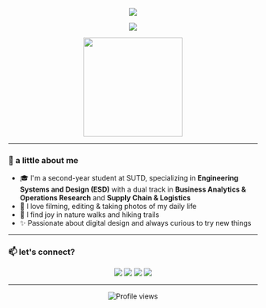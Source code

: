 <!-- 🌌 Animated Capsule Header -->
<p align="center">
  <img src="https://capsule-render.vercel.app/api?type=waving&color=0f0c29,302b63,24243e&height=100&section=header&text=Hi,%20I'm%20Esther!&fontSize=28&animation=fadeIn" />
</p>

<!-- 🧃 Animated Typing Message -->
<p align="center">
  <img src="https://readme-typing-svg.herokuapp.com?font=Fira+Code&pause=1000&color=F58DAF&center=true&width=435&lines=staying+curious...;building+quietly...;softness+is+strength." />
</p>

<!-- 🎞️ GIF -->
<p align="center">
  <img src="https://media.giphy.com/media/v1.Y2lkPTc5MGI3NjExN3V2YjQ2bDJrdjNhbHlhM2x4MzB2czgwdnFnaWZjaW16MXR1aWZ4diZlcD12MV9naWZzX3NlYXJjaCZjdD1n/8Fen6U1xLx2kbeS1f8/giphy.gif" height="200"/>
</p>

---

### 🍃 a little about me

- 🎓 I'm a second-year student at SUTD, specializing in **Engineering Systems and Design (ESD)** with a dual track in **Business Analytics & Operations Research** and **Supply Chain & Logistics**
- 📸 I love filming, editing & taking photos of my daily life
- 🥾 I find joy in nature walks and hiking trails
- ✨ Passionate about digital design and always curious to try new things

---

### 📫 let's connect?

<p align="center">
  <a href="https://www.linkedin.com/in/aureliaesther/"><img src="https://img.shields.io/badge/LinkedIn-0077B5?style=flat&logo=linkedin&logoColor=white"/></a>
  <a href="https://instagram.com/_aesther"><img src="https://img.shields.io/badge/Instagram-E4405F?style=flat&logo=instagram&logoColor=white"/></a>
  <a href="https://t.me/aurrtherr"><img src="https://img.shields.io/badge/Telegram-26A5E4?style=flat&logo=telegram&logoColor=white"/></a>
  <a href="https://youtube.com/@aurrtherr"><img src="https://img.shields.io/badge/YouTube-FF0000?style=flat&logo=youtube&logoColor=white"/></a>
</p>

<!-- 🖼️ Alternatively, use just the icon buttons for a cleaner look -->
<!--
<p align="center">
  <a href="https://instagram.com/_aesther"><img height="40" src="https://user-images.githubusercontent.com/46517096/166974368-9798f39f-1f46-499c-b14e-81f0a3f83a06.png"/></a>
</p>
-->

---

<p align="center">
  <img src="https://komarev.com/ghpvc/?username=aureliaesther&color=lightpink" alt="Profile views" />
</p>
